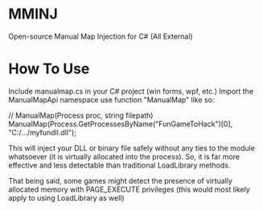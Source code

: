 # MMINJ
Open-source Manual Map Injection for C# (All External)

# How To Use
Include manualmap.cs in your C# project (win forms, wpf, etc.)
Import the ManualMapApi namespace
use function "ManualMap" like so:

// ManualMap(Process proc, string filepath) <br>
ManualMap(Process.GetProcessesByName("FunGameToHack")[0], "C:/.../myfundll.dll"); <br>

This will inject your DLL or binary file safely  without any ties to the module
whatsoever (it is virtually allocated into the process). So, it is far more effective and less detectable than traditional LoadLibrary methods.

That being said, some games might detect the presence of virtually allocated memory with PAGE_EXECUTE privileges (this would most likely apply to using LoadLibrary as well)
